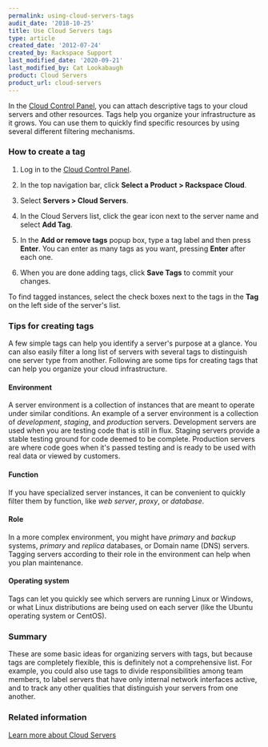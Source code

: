 ```yaml
---
permalink: using-cloud-servers-tags
audit_date: '2018-10-25'
title: Use Cloud Servers tags
type: article
created_date: '2012-07-24'
created_by: Rackspace Support
last_modified_date: '2020-09-21'
last_modified_by: Cat Lookabaugh
product: Cloud Servers
product_url: cloud-servers
---
```


In the [Cloud Control Panel](https://login.rackspace.com), you can
attach descriptive tags to your cloud servers and other resources. Tags
help you organize your infrastructure as it grows. You can use them to
quickly find specific resources by using several different filtering
mechanisms.

### How to create a tag

1.  Log in to the [Cloud Control Panel](https://login.rackspace.com).

2.  In the top navigation bar, click **Select a Product > Rackspace Cloud**.

3.  Select **Servers > Cloud Servers**.

4.  In the Cloud Servers list, click the gear icon next to the server
    name and select **Add Tag**.

5.  In the **Add or remove tags** popup box, type a tag label and then
    press **Enter**. You can enter as many tags as you want, pressing
    **Enter** after each one.

6.  When you are done adding tags, click **Save Tags** to commit
    your changes.

To find tagged instances, select the check boxes next to the tags in the
**Tag** on the left side of the server's list.

### Tips for creating tags

A few simple tags can help you identify a server's purpose at a glance.
You can also easily filter a long list of servers with several tags to
distinguish one server type from another. Following are some tips for
creating tags that can help you organize your cloud infrastructure.

#### Environment

A server environment is a collection of instances that are meant to
operate under similar conditions. An example of a server environment is
a collection of *development*, *staging*, and *production* servers.
Development servers are used when you are testing code that is still in
flux. Staging servers provide a stable testing ground for code deemed to
be complete. Production servers are where code goes when it's passed
testing and is ready to be used with real data or viewed by customers.

#### Function

If you have specialized server instances, it can be convenient to
quickly filter them by function, like *web server*, *proxy*, or
*database*.

#### Role

In a more complex environment, you might have *primary* and *backup*
systems, *primary* and *replica* databases, or Domain name (DNS) servers.
Tagging servers according to their role in the environment can help when
you plan maintenance.

#### Operating system

Tags can let you quickly see which servers are running Linux or Windows,
or what Linux distributions are being used on each server (like the Ubuntu
  operating system or CentOS).

### Summary

These are some basic ideas for organizing servers with tags, but because
tags are completely flexible, this is definitely not a comprehensive
list. For example, you could also use tags to divide responsibilities
among team members, to label servers that have only internal network
interfaces active, and to track any other qualities that distinguish
your servers from one another.

### Related information

[Learn more about Cloud Servers](https://docs-ospc.rackspace.com/support/how-to/cloud-servers/learn-more-about-cloud-servers)
